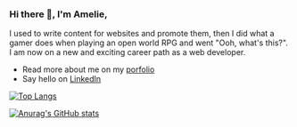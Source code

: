 ### Hi there 👋, I'm Amelie,

I used to write content for websites and promote them, then I did what a gamer does when playing an open world RPG and went "Ooh, what's this?". I am now on a new and exciting career path as a web developer.

- Read more about me on my [porfolio](https://amelieberry.github.io/portfolio-website/)
- Say hello on [LinkedIn](https://www.linkedin.com/in/amelie-berry/) 

[![Top Langs](https://github-readme-stats.vercel.app/api/top-langs/?username=amelieberry&exclude_repo=learning-area,odin-recipes,css-exercises,etch-a-sketch&theme=dracula)](https://github.com/amelieberry/github-readme-stats)

[![Anurag's GitHub stats](https://github-readme-stats.vercel.app/api?username=amelieberry&show_icons=true&theme=dracula)](https://github.com/amelieberry/github-readme-stats)

<!--
**amelieberry/amelieberry** is a ✨ _special_ ✨ repository because its `README.md` (this file) appears on your GitHub profile.

Here are some ideas to get you started:

- 🔭 I’m currently working on ...
- 🌱 I’m currently learning ...
- 👯 I’m looking to collaborate on ...
- 🤔 I’m looking for help with ...
- 💬 Ask me about ...
- 📫 How to reach me: ...
- 😄 Pronouns: ...
- ⚡ Fun fact: ...
-->
